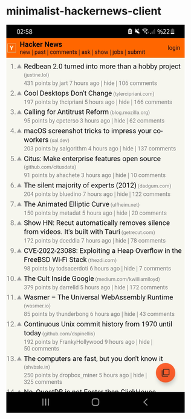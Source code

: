 # minimalist-hackernews-client

<img src="https://github.com/Aydeniztr/minimalist-hackernews-client/blob/main/images/Screenshot_20220617-025802_hacker-news.JPG">
